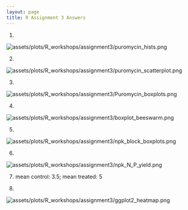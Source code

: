 ```yaml
---
layout: page
title: R Assignment 3 Answers
---
```


1.
<td class="left">
        <img src="{{ BASE_PATH }}/assets/plots/R_workshops/assignment3/puromycin_hists.png" alt="assets/plots/R_workshops/assignment3/puromycin_hists.png" title="puromycin_hists" align="middle">
</td>

2.

<td class="left">
        <img src="{{ BASE_PATH }}/assets/plots/R_workshops/assignment3/puromycin_scatterplot.png" alt="assets/plots/R_workshops/assignment3/puromycin_scatterplot.png" title="puromycin_scatterplot" align="middle">
</td>

3.

<td class="left">
        <img src="{{ BASE_PATH }}/assets/plots/R_workshops/assignment3/Puromycin_boxplots.png" alt="assets/plots/R_workshops/assignment3/Puromycin_boxplots.png" title="Puromycin_boxplots" align="middle">
</td>

4.

<td class="left">
        <img src="{{ BASE_PATH }}/assets/plots/R_workshops/assignment3/boxplot_beeswarm.png" alt="assets/plots/R_workshops/assignment3/boxplot_beeswarm.png" title="boxplot_beeswarm" align="middle">
</td>

5.

<td class="left">
        <img src="{{ BASE_PATH }}/assets/plots/R_workshops/assignment3/npk_block_boxplots.png" alt="assets/plots/R_workshops/assignment3/npk_block_boxplots.png" title="npk_block_boxplots" align="middle">
</td>

6.

<td class="left">
        <img src="{{ BASE_PATH }}/assets/plots/R_workshops/assignment3/npk_N_P_yield.png" alt="assets/plots/R_workshops/assignment3/npk_N_P_yield.png" title="npk_N_P_yield" align="middle">
</td>

7. mean control: 3.5; mean treated: 5

8.

<td class="left">
        <img src="{{ BASE_PATH }}/assets/plots/R_workshops/assignment3/ggplot2_heatmap.png" alt="assets/plots/R_workshops/assignment3/ggplot2_heatmap.png" title="ggplot2_heatmap" align="middle">
</td>
